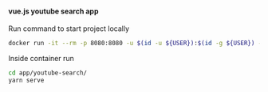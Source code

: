#### vue.js youtube search app 

Run command to start project locally
```bash
docker run -it --rm -p 8080:8080 -u $(id -u ${USER}):$(id -g ${USER}) -v ${PWD}:/app node:12 /bin/bash
```
Inside container run 
```bash
cd app/youtube-search/
yarn serve
```